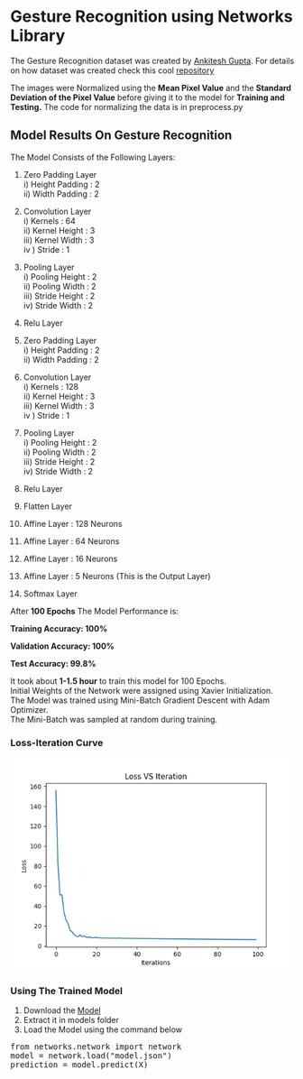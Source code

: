 # Gesture Recognition using Networks Library
The Gesture Recognition dataset was created by <a href="https://github.com/ankitesh97">Ankitesh Gupta</a>. For details on how dataset was created check this cool <a href="https://github.com/ankitesh97/Gesture-Recognition-CNN">repository</a>

The images were Normalized using the <b>Mean Pixel Value</b> and the <b>Standard Deviation of the Pixel Value</b> before giving it to the model for <b>Training and Testing.</b> The code for normalizing the data is in preprocess.py

## Model Results On Gesture Recognition

The Model Consists of the Following Layers:

1) Zero Padding Layer \
  i) Height Padding : 2 \
 ii) Width Padding : 2

2) Convolution Layer \
  i) Kernels : 64 \
 ii) Kernel Height : 3 \
iii) Kernel Width  : 3 \
iv ) Stride        : 1

3) Pooling Layer \
  i) Pooling Height : 2 \
 ii) Pooling Width : 2 \
iii) Stride Height : 2 \
 iv) Stride Width  : 2

4) Relu Layer

5) Zero Padding Layer \
  i) Height Padding : 2 \
 ii) Width Padding : 2

6) Convolution Layer \
  i) Kernels : 128 \
 ii) Kernel Height : 3 \
iii) Kernel Width  : 3 \
iv ) Stride        : 1

7) Pooling Layer \
  i) Pooling Height : 2 \
 ii) Pooling Width : 2 \
iii) Stride Height : 2 \
 iv) Stride Width  : 2
8) Relu Layer

9) Flatten Layer

10) Affine Layer : 128 Neurons

11) Affine Layer : 64 Neurons

12) Affine Layer : 16 Neurons

13) Affine Layer : 5 Neurons (This is the Output Layer)

14) Softmax Layer

After <b>100 Epochs</b> The Model Performance is:

<b>Training Accuracy: 100%</b>

<b>Validation Accuracy: 100%</b>

<b>Test Accuracy:  99.8%</b>

It took about **1-1.5 hour** to train this model for 100 Epochs. \
Initial Weights of the Network were assigned using Xavier Initialization. \
The Model was trained using Mini-Batch Gradient Descent with Adam Optimizer. \
The Mini-Batch was sampled at random during training.
### Loss-Iteration Curve
![Loss-Iteration Curve for 100 Epochs](/Loss_Curve.png)

### Using The Trained Model
1) Download the <a href="https://drive.google.com/open?id=0B6OWaNVUCQvaZF9rV3pOWTFnaEU">Model</a>
2) Extract it in models folder
3) Load the Model using the command below
<pre>
from networks.network import network
model = network.load("model.json")
prediction = model.predict(X)
</pre>
